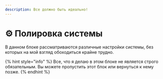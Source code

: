 ```yaml
---
description: Все должно быть идеально!
---
```


# ⚙ Полировка системы

В данном блоке рассматриваются различные настройки системы, без которых на мой взгляд обоходиться крайне трудно.

{% hint style="info" %}
Все, что я делаю в этом блоке не является строго обязательным. Вы можете пропустить этот блок или вернуться к нему позже.
{% endhint %}
